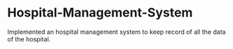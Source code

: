 # Hospital-Management-System
Implemented an hospital management system to keep record of all the data of the hospital.
